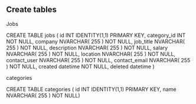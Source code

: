 ## Create tables

Jobs

CREATE TABLE jobs (
    id INT IDENTITY(1,1) PRIMARY KEY,
    category_id INT NOT NULL, 
    company NVARCHAR( 255 ) NOT NULL, 
    job_title NVARCHAR( 255 ) NOT NULL,
    description NVARCHAR( 255 ) NOT NULL, 
    salary NVARCHAR( 255 ) NOT NULL, 
    location NVARCHAR( 255 ) NOT NULL, 
    contact_user NVARCHAR( 255 ) NOT NULL,
    contact_email NVARCHAR( 255 ) NOT NULL,
    created datetime NOT NULL,
    deleted datetime
)

categories

CREATE TABLE categories (
    id INT IDENTITY(1,1) PRIMARY KEY,
    name NVARCHAR( 255 ) NOT NULL)